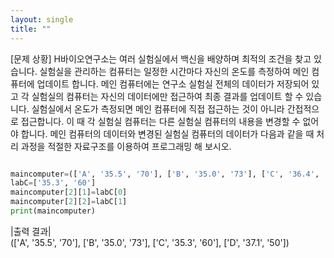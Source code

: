 ```yaml
---
layout: single
title: ""
---
```


[문제 상황]
H바이오연구소는 여러 실험실에서 백신을 배양하며 최적의 조건을 찾고 있습니다. 
실험실을 관리하는 컴퓨터는 일정한 시간마다 자신의 온도를 측정하여 메인 컴퓨터에 업데이트 합니다. 
메인 컴퓨터에는 연구소 실험실 전체의 데이터가 저장되어 있고 각 실험실의 컴퓨터는 자신의 데이터에만 접근하여 최종 결과를 업데이트 할 수 있습니다. 
실험실에서 온도가 측정되면 메인 컴퓨터에 직접 접근하는 것이 아니라 간접적으로 접근합니다. 
이 때 각 실험실 컴퓨터는 다른 실험실 컴퓨터의 내용을 변경할 수 없어야 합니다. 
메인 컴퓨터의 데이터와 변경된 실험실 컴퓨터의 데이터가 다음과 같을 때 처리 과정을 적절한 자료구조를 이용하여 프로그래밍 해 보시오.

~~~ python

maincomputer=(['A', '35.5', '70'], ['B', '35.0', '73'], ['C', '36.4', '66'], ['D', '37.1', '50'])
labC=['35.3', '60']
maincomputer[2][1]=labC[0]
maincomputer[2][2]=labC[1]
print(maincomputer)

~~~
|출력 결과|  
(['A', '35.5', '70'], ['B', '35.0', '73'], ['C', '35.3', '60'], ['D', '37.1', '50'])
